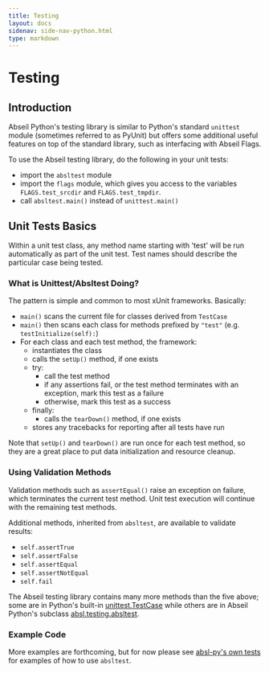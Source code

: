 ```yaml
---
title: Testing
layout: docs
sidenav: side-nav-python.html
type: markdown
---
```


# Testing

## Introduction

Abseil Python's testing library is similar to Python's standard `unittest`
module (sometimes referred to as PyUnit) but offers some additional useful
features on top of the standard library, such as interfacing with Abseil Flags.

To use the Abseil testing library, do the following in your unit tests:

* import the `absltest` module
* import the `flags` module, which gives you access to the variables
`FLAGS.test_srcdir` and `FLAGS.test_tmpdir`.
* call `absltest.main()` instead of `unittest.main()`

## Unit Tests Basics

Within a unit test class, any method name starting with 'test' will be run
automatically as part of the unit test. Test names should describe the
particular case being tested.

### What is Unittest/Absltest Doing?

The pattern is simple and common to most xUnit frameworks. Basically:

*   `main()` scans the current file for classes derived from `TestCase`
*   `main()` then scans each class for methods prefixed by `"test"` (e.g.
    `testInitialize(self):`)
*   For each class and each test method, the framework:
    *   instantiates the class
    *   calls the `setUp()` method, if one exists
    *   try:
        *   call the test method
        *   if any assertions fail, or the test method terminates with an
            exception, mark this test as a failure
        *   otherwise, mark this test as a success
    *   finally:
        *   calls the `tearDown()` method, if one exists
    *   stores any tracebacks for reporting after all tests have run

Note that `setUp()` and `tearDown()` are run once for each test method, so they
are a great place to put data initialization and resource cleanup.

### Using Validation Methods

Validation methods such as `assertEqual()` raise an exception on failure,
which terminates the current test method. Unit test execution will continue with
the remaining test methods.

Additional methods, inherited from `absltest`, are available to validate
results:

*   `self.assertTrue`
*   `self.assertFalse`
*   `self.assertEqual`
*   `self.assertNotEqual`
*   `self.fail`

The Abseil testing library contains many more methods than the five above; some
are in Python's built-in [unittest.TestCase](https://docs.python.org/2/library/unittest.html#unittest.TestCase) while others
are in Abseil Python's subclass [absl.testing.absltest](https://github.com/abseil/abseil-py/blob/master/absl/testing/absltest.py).

### Example Code

More examples are forthcoming, but for now please see [absl-py's own tests](https://github.com/abseil/abseil-py/blob/master/absl/tests/app_test.py) for
examples of how to use `absltest`.
